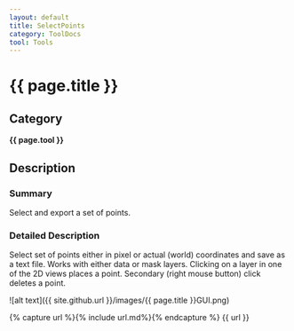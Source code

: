 ```yaml
---
layout: default
title: SelectPoints
category: ToolDocs 
tool: Tools
---
```


# {{ page.title }} 

## Category

**{{ page.tool }}**

## Description

### Summary

Select and export a set of points.

### Detailed Description

Select set of points either in pixel or actual (world) coordinates and save as a text file. Works with either data or mask layers. Clicking on a layer in one of the 2D views places a point. Secondary (right mouse button) click deletes a point.

![alt text]({{ site.github.url }}/images/{{ page.title }}GUI.png)

{% capture url %}{% include url.md%}{% endcapture %}
{{ url }}
